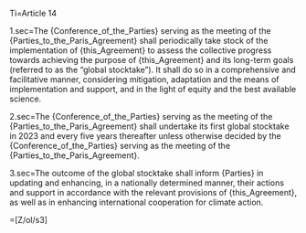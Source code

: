 Ti=Article 14

1.sec=The {Conference_of_the_Parties} serving as the meeting of the {Parties_to_the_Paris_Agreement} shall periodically take stock of the implementation of {this_Agreement} to assess the collective progress towards achieving the purpose of {this_Agreement} and its long-term goals (referred to as the “global stocktake”). It shall do so in a comprehensive and facilitative manner, considering mitigation, adaptation and the means of implementation and support, and in the light of equity and the best available science.

2.sec=The {Conference_of_the_Parties} serving as the meeting of the {Parties_to_the_Paris_Agreement} shall undertake its first global stocktake in 2023 and every five years thereafter unless otherwise decided by the {Conference_of_the_Parties} serving as the meeting of the {Parties_to_the_Paris_Agreement}.

3.sec=The outcome of the global stocktake shall inform {Parties} in updating and enhancing, in a nationally determined manner, their actions and support in accordance with the relevant provisions of {this_Agreement}, as well as in enhancing international cooperation for climate action.

=[Z/ol/s3]

